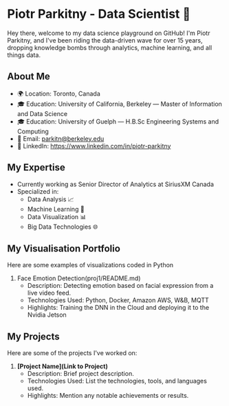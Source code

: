 # Piotr Parkitny - Data Scientist 🚀

Hey there, welcome to my data science playground on GitHub! I'm Piotr Parkitny, and I've been riding the data-driven wave for over 15 years, dropping knowledge bombs through analytics, machine learning, and all things data. 

## About Me

- 🌍 Location: Toronto, Canada
- 🎓 Education: University of California, Berkeley — Master of Information and Data Science
- 🎓 Education: University of Guelph — H.B.Sc Engineering Systems and Computing
- 📧 Email: parkitn@berkeley.edu
- 📆 LinkedIn: https://www.linkedin.com/in/piotr-parkitny

## My Expertise
- Currently working as Senior Director of Analytics at SiriusXM Canada
- Specialized in:
  - Data Analysis 📈
  - Machine Learning 🤖
  - Data Visualization 📊
  - Big Data Technologies 🌐

## My Visualisation Portfolio

Here are some examples of visualizations coded in Python

1. Face Emotion Detection(proj1/README.md)
   - Description: Detecting emotion based on facial expression from a live video feed.
   - Technologies Used: Python, Docker, Amazon AWS, W&B, MQTT
   - Highlights: Training the DNN in the Cloud and deploying it to the Nvidia Jetson

## My Projects

Here are some of the projects I've worked on:

1. **[Project Name](Link to Project)**
   - Description: Brief project description.
   - Technologies Used: List the technologies, tools, and languages used.
   - Highlights: Mention any notable achievements or results.
